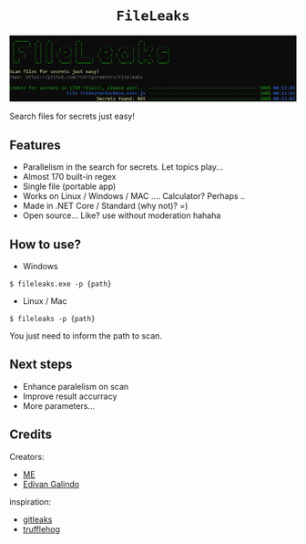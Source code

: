 <h1 align=center><code>FileLeaks</code></h1>
<p align=center>
  <img src="assets/fileleaks-cli.jpg"/>
</p>

Search files for secrets just easy!

## Features

- Parallelism in the search for secrets. Let topics play...
- Almost 170 built-in regex
- Single file (portable app)
- Works on Linux / Windows / MAC .... Calculator? Perhaps ..
- Made in .NET Core / Standard (why not)? =)
- Open source... Like? use without moderation hahaha

## How to use?

- Windows

```console
$ fileleaks.exe -p {path}
```

- Linux / Mac

```console
$ fileleaks -p {path}
```

You just need to inform the path to scan.

## Next steps

- Enhance paralelism on scan
- Improve result accurracy
- More parameters...

## Credits

Creators:

- [ME](https://github.com/rodrigoramosrs)
- [Edivan Galindo](https://github.com/edivangalindo)

inspiration:

- [gitleaks](https://github.com/zricethezav/gitleaks)
- [trufflehog](https://github.com/trufflesecurity/truffleHog)
